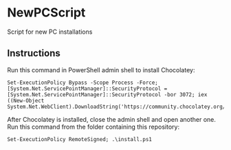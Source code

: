 # NewPCScript

Script for new PC installations

## Instructions

Run this command in PowerShell admin shell to install Chocolatey:

```
Set-ExecutionPolicy Bypass -Scope Process -Force; [System.Net.ServicePointManager]::SecurityProtocol = [System.Net.ServicePointManager]::SecurityProtocol -bor 3072; iex ((New-Object System.Net.WebClient).DownloadString('https://community.chocolatey.org/install.ps1'))
```

After Chocolatey is installed, close the admin shell and open another one.
Run this command from the folder containing this repository:

```
Set-ExecutionPolicy RemoteSigned; .\install.ps1
```
